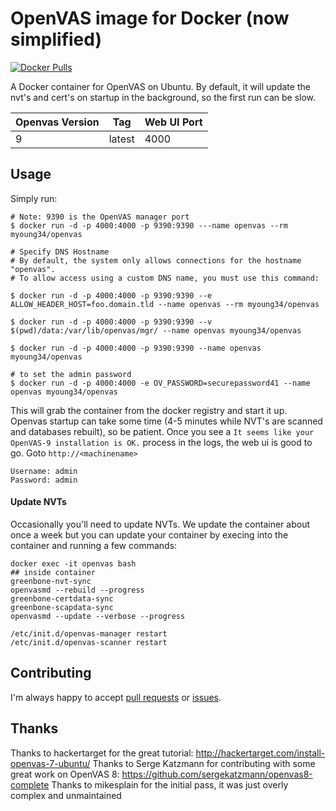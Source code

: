 OpenVAS image for Docker (now simplified)
=========================================

[![Docker Pulls](https://img.shields.io/docker/pulls/myoung34/openvas.svg)](https://hub.docker.com/r/myoung34/openvas)

A Docker container for OpenVAS on Ubuntu.  By default, it will update the nvt's and cert's on startup in the background, so the first run can be slow.


| Openvas Version | Tag     | Web UI Port |
|-----------------|---------|-------------|
| 9               | latest  | 4000        |



Usage
-----

Simply run:

```
# Note: 9390 is the OpenVAS manager port
$ docker run -d -p 4000:4000 -p 9390:9390 ---name openvas --rm myoung34/openvas

# Specify DNS Hostname
# By default, the system only allows connections for the hostname "openvas".  
# To allow access using a custom DNS name, you must use this command:

$ docker run -d -p 4000:4000 -p 9390:9390 --e ALLOW_HEADER_HOST=foo.domain.tld --name openvas --rm myoung34/openvas

$ docker run -d -p 4000:4000 -p 9390:9390 --v $(pwd)/data:/var/lib/openvas/mgr/ --name openvas myoung34/openvas

$ docker run -d -p 4000:4000 -p 9390:9390 --name openvas myoung34/openvas

# to set the admin password
$ docker run -d -p 4000:4000 -e OV_PASSWORD=securepassword41 --name openvas myoung34/openvas
```

This will grab the container from the docker registry and start it up.  Openvas startup can take some time (4-5 minutes while NVT's are scanned and databases rebuilt), so be patient.  Once you see a `It seems like your OpenVAS-9 installation is OK.` process in the logs, the web ui is good to go.  Goto `http://<machinename>`

```
Username: admin
Password: admin
```

#### Update NVTs
Occasionally you'll need to update NVTs. We update the container about once a week but you can update your container by execing into the container and running a few commands:
```
docker exec -it openvas bash
## inside container
greenbone-nvt-sync
openvasmd --rebuild --progress
greenbone-certdata-sync
greenbone-scapdata-sync
openvasmd --update --verbose --progress

/etc/init.d/openvas-manager restart
/etc/init.d/openvas-scanner restart
```

Contributing
------------

I'm always happy to accept [pull requests](https://github.com/myoung34/openvas-docker/pulls) or [issues](https://github.com/myoung34/openvas-docker/issues).

Thanks
------
Thanks to hackertarget for the great tutorial: http://hackertarget.com/install-openvas-7-ubuntu/
Thanks to Serge Katzmann for contributing with some great work on OpenVAS 8: https://github.com/sergekatzmann/openvas8-complete
Thanks to mikesplain for the initial pass, it was just overly complex and unmaintained
